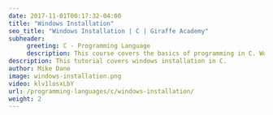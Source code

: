 ```yaml
---
date: 2017-11-01T00:17:32-04:00
title: "Windows Installation"
seo_title: "Windows Installation | C | Giraffe Academy"
subheader:
     greeting: C - Programming Language
     description: This course covers the basics of programming in C. Work your way through the videos and we'll teach you everything you need to know to start your programming journey!
description: This tutorial covers windows installation in C.
author: Mike Dane
image: windows-installation.png
video: klv1losxLbY
url: /programming-languages/c/windows-installation/
weight: 2
---
```

